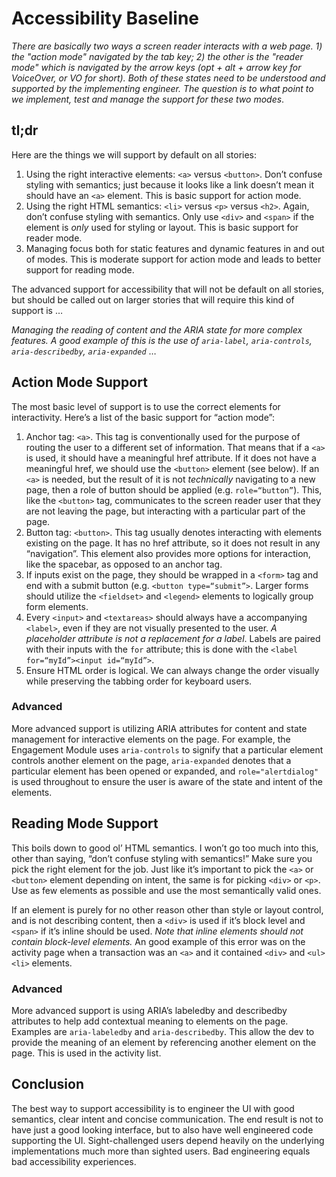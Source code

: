 # Accessibility Baseline

*There are basically two ways a screen reader interacts with a web page. 1) the "action mode" navigated by the tab key; 2) the other is the "reader mode" which is navigated by the arrow keys (opt + alt + arrow key for VoiceOver, or VO for short). Both of these states need to be understood and supported by the implementing engineer. The question is to what point to we implement, test and manage the support for these two modes*.

## tl;dr

Here are the things we will support by default on all stories:

1. Using the right interactive elements: `<a>` versus `<button>`. Don’t confuse styling with semantics; just because it looks like a link doesn’t mean it should have an `<a>` element. This is basic support for action mode.
2. Using the right HTML semantics: `<li>` versus `<p>` versus `<h2>`. Again, don’t confuse styling with semantics. Only use `<div>` and `<span>` if the element is *only* used for styling or layout. This is basic support for reader mode.
3. Managing focus both for static features and dynamic features in and out of modes. This is moderate support for action mode and leads to better support for reading mode.

The advanced support for accessibility that will not be default on all stories, but should be called out on larger stories that will require this kind of support is …

*Managing the reading of content and the ARIA state for more complex features. A good example of this is the use of `aria-label`, `aria-controls`, `aria-describedby`, `aria-expanded`* …

## Action Mode Support

The most basic level of support is to use the correct elements for interactivity. Here’s a list of the basic support for “action mode”:

1. Anchor tag: `<a>`. This tag is conventionally used for the purpose of routing the user to a different set of information. That means that if a `<a>` is used, it should have a meaningful href attribute. If it does not have a meaningful href, we should use the `<button>` element (see below). If an `<a>` is needed, but the result of it is not *technically* navigating to a new page, then a role of button should be applied (e.g. `role=“button”`). This, like the `<button>` tag, communicates to the screen reader user that they are not leaving the page, but interacting with a particular part of the page.
2. Button tag: `<button>`. This tag usually denotes interacting with elements existing on the page. It has no href attribute, so it does not result in any “navigation”. This element also provides more options for interaction, like the spacebar, as opposed to an anchor tag.
3. If inputs exist on the page, they should be wrapped in a `<form>` tag and end with a submit button (e.g. `<button type=“submit”>`. Larger forms should utilize the `<fieldset>` and `<legend>` elements to logically group form elements.
4. Every `<input>` and `<textareas>` should always have a accompanying `<label>`, even if they are not visually presented to the user. *A placeholder attribute is not a replacement for a label*. Labels are paired with their inputs with the `for` attribute; this is done with the `<label for=“myId”><input id=“myId”>`.
5. Ensure HTML order is logical. We can always change the order visually while preserving the tabbing order for keyboard users.

### Advanced

More advanced support is utilizing ARIA attributes for content and state management for interactive elements on the page. For example, the Engagement Module uses `aria-controls` to signify that a particular element controls another element on the page, `aria-expanded` denotes that a particular element has been opened or expanded, and `role="alertdialog"` is used throughout to ensure the user is aware of the state and intent of the elements.

## Reading Mode Support

This boils down to good ol’ HTML semantics. I won’t go too much into this, other than saying, “don’t confuse styling with semantics!” Make sure you pick the right element for the job. Just like it’s important to pick the `<a>` or `<button>` element depending on intent, the same is for picking `<div>` or `<p>`. Use as few elements as possible and use the most semantically valid ones.

If an element is purely for no other reason other than style or layout control, and is not describing content, then a `<div>` is used if it’s block level and `<span>` if it’s inline should be used. *Note that inline elements should not contain block-level elements.* An good example of this error was on the activity page when a transaction was an `<a>` and it contained `<div>` and `<ul><li>` elements.

### Advanced

More advanced support is using ARIA’s labeledby and describedby attributes to help add contextual meaning to elements on the page. Examples are `aria-labeledby` and `aria-describedby`. This allow the dev to provide the meaning of an element by referencing another element on the page. This is used in the activity list.

## Conclusion

The best way to support accessibility is to engineer the UI with good semantics, clear intent and concise communication. The end result is not to have just a good looking interface, but to also have well engineered code supporting the UI. Sight-challenged users depend heavily on the underlying implementations much more than sighted users. Bad engineering equals bad accessibility experiences.
